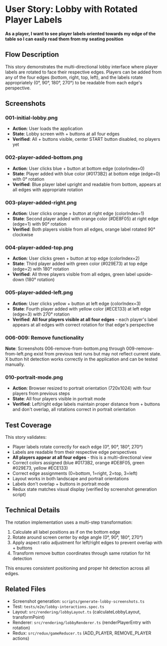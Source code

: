# User Story: Lobby with Rotated Player Labels

**As a player, I want to see player labels oriented towards my edge of the table so I can easily read them from my seating position**

## Flow Description

This story demonstrates the multi-directional lobby interface where player labels are rotated to face their respective edges. Players can be added from any of the four edges (bottom, right, top, left), and the labels rotate appropriately (0°, 90°, 180°, 270°) to be readable from each edge's perspective.

## Screenshots

### 001-initial-lobby.png
- **Action**: User loads the application
- **State**: Lobby screen with + buttons at all four edges
- **Verified**: All + buttons visible, center START button disabled, no players yet

### 002-player-added-bottom.png
- **Action**: User clicks blue + button at bottom edge (colorIndex=0)
- **State**: Player added with blue color (#0173B2) at bottom edge (edge=0) with 0° rotation
- **Verified**: Blue player label upright and readable from bottom, appears at all edges with appropriate rotation

### 003-player-added-right.png
- **Action**: User clicks orange + button at right edge (colorIndex=1)
- **State**: Second player added with orange color (#DE8F05) at right edge (edge=1) with 90° rotation
- **Verified**: Both players visible from all edges, orange label rotated 90° clockwise

### 004-player-added-top.png
- **Action**: User clicks green + button at top edge (colorIndex=2)
- **State**: Third player added with green color (#029E73) at top edge (edge=2) with 180° rotation
- **Verified**: All three players visible from all edges, green label upside-down (180° rotation)

### 005-player-added-left.png
- **Action**: User clicks yellow + button at left edge (colorIndex=3)
- **State**: Fourth player added with yellow color (#ECE133) at left edge (edge=3) with 270° rotation
- **Verified**: **All four players visible at all four edges** - each player's label appears at all edges with correct rotation for that edge's perspective

### 006-009: Remove functionality
**Note**: Screenshots 006-remove-from-bottom.png through 009-remove-from-left.png exist from previous test runs but may not reflect current state. X button hit detection works correctly in the application and can be tested manually.

### 010-portrait-mode.png
- **Action**: Browser resized to portrait orientation (720x1024) with four players from previous steps
- **State**: All four players visible in portrait mode
- **Verified**: Left/right edge labels maintain proper distance from + buttons and don't overlap, all rotations correct in portrait orientation

## Test Coverage

This story validates:
- Player labels rotate correctly for each edge (0°, 90°, 180°, 270°)
- Labels are readable from their respective edge perspectives  
- **All players appear at all four edges** - this is a multi-directional view
- Correct colors assigned (blue #0173B2, orange #DE8F05, green #029E73, yellow #ECE133)
- Correct edge assignments (0=bottom, 1=right, 2=top, 3=left)
- Layout works in both landscape and portrait orientations
- Labels don't overlap + buttons in portrait mode
- Redux state matches visual display (verified by screenshot generation script)

## Technical Details

The rotation implementation uses a multi-step transformation:
1. Calculate all label positions as if on the bottom edge
2. Rotate around screen center by edge angle (0°, 90°, 180°, 270°)
3. Apply aspect ratio adjustment for left/right edges to prevent overlap with + buttons
4. Transform remove button coordinates through same rotation for hit detection

This ensures consistent positioning and proper hit detection across all edges.

## Related Files
- Screenshot generation: `scripts/generate-lobby-screenshots.ts`
- Test: `tests/e2e/lobby-interactions.spec.ts`
- Layout: `src/rendering/lobbyLayout.ts` (calculateLobbyLayout, transformPoint)
- Renderer: `src/rendering/lobbyRenderer.ts` (renderPlayerEntry with rotation)
- Redux: `src/redux/gameReducer.ts` (ADD_PLAYER, REMOVE_PLAYER actions)
